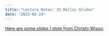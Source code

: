 ```yaml
---
title: "Lecture Notes: 15 Malloc Slides"
date: "2025-02-24"
---
```


[Here are some slides I stole from Christo Wison](
 ../../christo-slides/8_Free_Space_and_GC.pptx).


